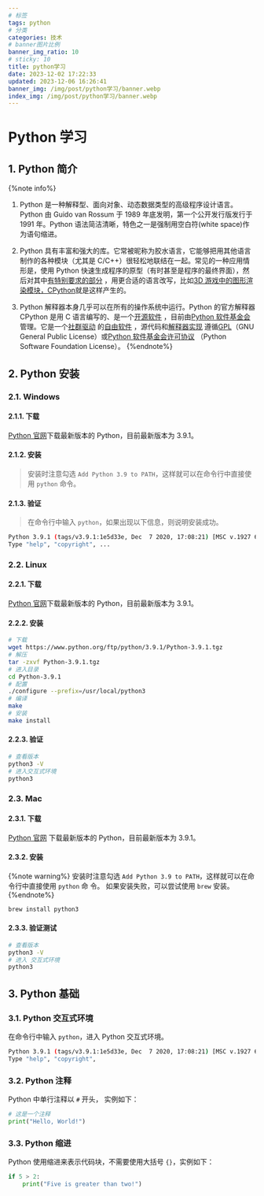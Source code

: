 ```yaml
---
# 标签
tags: python
# 分类
categories: 技术
# banner图片比例
banner_img_ratio: 10
# sticky: 10
title: python学习
date: 2023-12-02 17:22:33
updated: 2023-12-06 16:26:41
banner_img: /img/post/python学习/banner.webp
index_img: /img/post/python学习/banner.webp
---
```


# Python 学习

## 1. Python 简介

{%note info%}

1. Python 是一种解释型、面向对象、动态数据类型的高级程序设计语言。Python 由 Guido van Rossum 于 1989 年底发明，第一个公开发行版发行于
   1991 年。Python 语法简洁清晰，特色之一是强制用空白符(white space)作为语句缩进。

2. Python 具有丰富和强大的库。它常被昵称为胶水语言，它能够把用其他语言制作的各种模块（尤其是 C/C++）很轻松地联结在一起。常见的一种应用情形是，使用
   Python
   快速生成程序的原型（有时甚至是程序的最终界面），然后对其中[有特别要求的部分](https://zh.wikipedia.org/wiki/%E7%89%B9%E5%88%A5%E9%AB%94%E7%B3%BB)
   ，用更合适的语言改写，比如[3D 游戏中的图形渲染模块，CPython](https://zh.wikipedia.org/wiki/CPython)就是这样产生的。

3. Python 解释器本身几乎可以在所有的操作系统中运行。Python 的官方解释器 CPython 是用 C
   语言编写的、是一个[开源软件](https://zh.wikipedia.org/wiki/%E9%96%8B%E6%BA%90%E8%BB%9F%E9%AB%94)
   ，目前由[Python 软件基金会](https://zh.wikipedia.org/wiki/Python%E8%BB%9F%E4%BB%B6%E5%9F%BA%E9%87%91%E6%9C%83)
   管理。它是一个[社群驱动](https://zh.wikipedia.org/wiki/%E7%A4%BE%E7%BE%A4%E9%A9%85%E5%8B%95)
   的[自由软件](https://zh.wikipedia.org/wiki/%E8%87%AA%E7%94%B1%E8%BB%9F%E9%AB%94)
   ，源代码和[解释器实现](https://zh.wikipedia.org/wiki/%E8%A7%A3%E9%87%8A%E5%99%A8)
   遵循[GPL](https://zh.wikipedia.org/wiki/GNU%E9%80%A3%E7%8E%AF%E5%85%AC%E5%85%B1%E8%A8%B1%E5%8F%AF%E8%AD%89)（GNU
   General Public
   License）或[Python 软件基金会许可协议](https://zh.wikipedia.org/wiki/Python%E8%BB%9F%E4%BB%B6%E5%9F%BA%E9%87%91%E6%9C%83%E8%A8%B1%E5%8F%AF%E5%8D%94%E8%AD%B0%E6%9D%A1%E7%B4%84)
   （Python Software Foundation License）。
   {%endnote%}

## 2. Python 安装

### 2.1. Windows

#### 2.1.1. 下载

[Python 官网](https://www.python.org/downloads/)下载最新版本的 Python，目前最新版本为 3.9.1。

#### 2.1.2. 安装

> 安装时注意勾选 `Add Python 3.9 to PATH`，这样就可以在命令行中直接使用 `python` 命令。

#### 2.1.3. 验证

> 在命令行中输入 `python`，如果出现以下信息，则说明安装成功。

```bash
Python 3.9.1 (tags/v3.9.1:1e5d33e, Dec  7 2020, 17:08:21) [MSC v.1927 64 bit (AMD64)] on win32
Type "help", "copyright", ...
```

### 2.2. Linux

#### 2.2.1. 下载

[Python 官网](https://www.python.org/downloads/)下载最新版本的 Python，目前最新版本为 3.9.1。

#### 2.2.2. 安装

```bash
# 下载
wget https://www.python.org/ftp/python/3.9.1/Python-3.9.1.tgz
# 解压
tar -zxvf Python-3.9.1.tgz
# 进入目录
cd Python-3.9.1
# 配置
./configure --prefix=/usr/local/python3
# 编译
make
# 安装
make install
```

#### 2.2.3. 验证

```bash
# 查看版本
python3 -V
# 进入交互式环境
python3
```

### 2.3. Mac

#### 2.3.1. 下载

[Python 官网](https://www.python.org/downloads/) 下载最新版本的 Python，目前最新版本为 3.9.1。

#### 2.3.2. 安装

{%note warning%}
安装时注意勾选 `Add Python 3.9 to PATH`，这样就可以在命令行中直接使用 `python` 命 令。
如果安装失败，可以尝试使用 `brew` 安装。
{%endnote%}

```bash
brew install python3
```

#### 2.3.3. 验证测试

```bash
# 查看版本
python3 -V
# 进入 交互式环境
python3
```

## 3. Python 基础

### 3.1. Python 交互式环境

在命令行中输入 `python`，进入 Python 交互式环境。

```bash
Python 3.9.1 (tags/v3.9.1:1e5d33e, Dec  7 2020, 17:08:21) [MSC v.1927 64 bit (AMD64)] on win32
Type "help", "copyright",
```

### 3.2. Python 注释

Python 中单行注释以 `#` 开头， 实例如下：

```python
# 这是一个注释
print("Hello, World!")
```

### 3.3. Python 缩进

Python 使用缩进来表示代码块，不需要使用大括号 `{}`，实例如下：

```python
if 5 > 2:
    print("Five is greater than two!")
```

